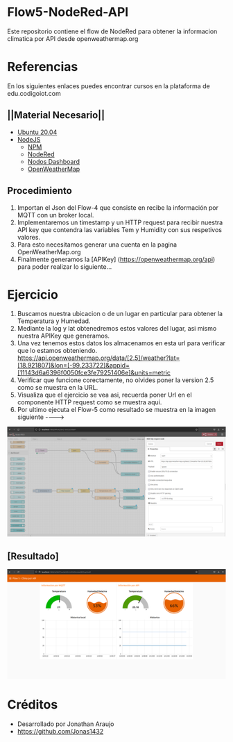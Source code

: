 # Flow5-NodeRed-API

Este repositorio contiene el flow de NodeRed para obtener la informacion climatica por API desde openweathermap.org

# Referencias 

En los siguientes enlaces puedes encontrar cursos en la plataforma de edu.codigoiot.com 

## ||Material Necesario||

- [Ubuntu 20.04](https://releases.ubuntu.com/20.04/)
- [NodeJS](https://nodejs.org/es/)
    - [NPM](https://www.npmjs.com/)
    - [NodeRed](https://nodered.org/docs/getting-started/local)
    - [Nodos Dashboard](https://flows.nodered.org/node/node-red-dashboard)
    - [OpenWeatherMap](https://home.openweathermap.org/)

## Procedimiento

1. Importan el Json del Flow-4 que consiste en recibe la información por MQTT con un broker local.
2. Implementaremos un timestamp y un HTTP request para recibir nuestra API key que contendra las variables Tem y Humidity
con sus respetivos valores.
3. Para esto necesitamos generar una cuenta en la pagina OpenWeatherMap.org
4. Finalmente generamos la [APIKey] (https://openweathermap.org/api) para poder realizar lo siguiente...

# Ejercicio

1. Buscamos nuestra ubicacion o de un lugar en particular para obtener la Temperatura y Humedad.
2. Mediante la log y lat obtenedremos estos valores del lugar, asi mismo nuestra APIKey que generamos.
3. Una vez tenemos estos datos los almacenamos en esta url para verificar que lo estamos obteniendo.
https://api.openweathermap.org/data/[2.5]/weather?lat=[18.921807]&lon=[-99.233722]&appid=[11143d6a6396f0050fce3fe79251406e]&units=metric
4. Verificar que funcione corectamente, no olvides poner la version 2.5 como se muestra en la URL.
5. Visualiza que el ejercicio se vea asi, recuerda poner Url en el componente HTTP request como se muestra aqui.
6. Por ultimo ejecuta el Flow-5 como resultado se muestra en la imagen siguiente ---->

![](https://github.com/Jonas1432/Flow5-NodeRed-API/blob/main/Ejercicio-5.png)

## [Resultado]

![](https://github.com/Jonas1432/Flow5-NodeRed-API/blob/main/Flow-5.png)

# Créditos

* Desarrollado por Jonathan Araujo
* https://github.com/Jonas1432